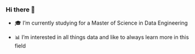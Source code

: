 ### Hi there 👋

<!--
**constantin-kuehne/constantin-kuehne** is a ✨ _special_ ✨ repository because its `README.md` (this file) appears on your GitHub profile.

Here are some ideas to get you started:

- 🔭 I’m currently working on ...
- 🌱 I’m currently learning ...
- 👯 I’m looking to collaborate on ...
- 🤔 I’m looking for help with ...
- 💬 Ask me about ...
- 📫 How to reach me: ...
- 😄 Pronouns: ...
- ⚡ Fun fact: ...
-->
<!--- 🎓 I’m currently finshing my Bachelor of Science in Business Informatics-->
- 🎓 I’m currently studying for a Master of Science in Data Engineering
<!--- 💻 I’m a dual student, working half time while studying-->
<!--- 💼 I’ve been working as a Data Scientist for 3.5 years-->
- 📊 I’m interested in all things data and like to always learn more in this field
<!-- - ⭕ I’m trying to get into Open Source and finding a first issue to solve -->
